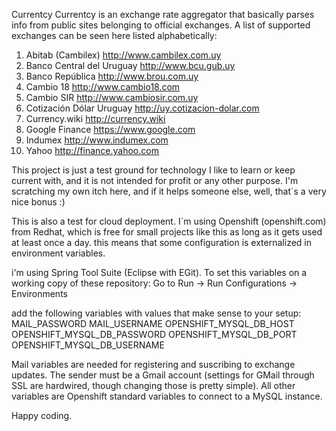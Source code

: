 Currentcy
Currentcy is an exchange rate aggregator that basically parses info from public sites belonging to official exchanges.
A list of supported exchanges can be seen here listed alphabetically:
1. Abitab (Cambilex)  http://www.cambilex.com.uy
2. Banco Central del Uruguay  http://www.bcu.gub.uy
3. Banco República  http://www.brou.com.uy
4. Cambio 18  http://www.cambio18.com
5. Cambio SIR http://www.cambiosir.com.uy
6. Cotización Dólar Uruguay  http://uy.cotizacion-dolar.com
7. Currency.wiki  http://currency.wiki
8. Google Finance https://www.google.com
9. Indumex  http://www.indumex.com
10. Yahoo http://finance.yahoo.com

This project is just a test ground for technology I like to learn or keep current with, and it is not intended for profit or any other purpose. I'm scratching my own itch here, and if it helps someone else, well, that´s a very nice bonus :)

This is also a test for cloud deployment. I´m using Openshift (openshift.com) from Redhat, which is free for small projects like this as long as it gets used at least once a day. this means that some configuration is externalized in environment variables.

i'm using Spring Tool Suite (Eclipse with EGit). To set this variables on a working copy of these repository:
Go to Run -> Run Configurations -> Environments

add the following variables with values that make sense to your setup:
MAIL_PASSWORD
MAIL_USERNAME
OPENSHIFT_MYSQL_DB_HOST
OPENSHIFT_MYSQL_DB_PASSWORD
OPENSHIFT_MYSQL_DB_PORT
OPENSHIFT_MYSQL_DB_USERNAME

Mail variables are needed for registering and suscribing to exchange updates. The sender must be a Gmail account (settings for GMail through SSL are hardwired, though changing those is pretty simple). All other variables are Openshift standard variables to connect to a MySQL instance.

Happy coding.


